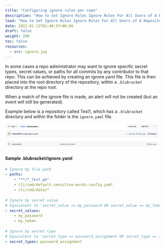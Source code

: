 ```yaml
---
title: "Configuring ignore rules per repo"
description: "How to Set Ignore Rules Ignore Rules For All Users of A Repository"
lead: "How to Set Ignore Rules Ignore Rules For All Users of A Repository"
date: 2022-01-12T02:48:57+00:00
draft: false
weight: 200
toc: false
resources:
  - src: ignore.jpg
---
```


In some cases a repo administrator may want to ignore specific secret types, secret values, or paths for all commits by any contributor to that repo. This can be achieved by creating an ignore.yaml file. This file is then placed into the root directory of the repository, within a `.blubracket` directory at the repo root.

When a match of the ignore file is made, an alert will not be created (but an event will still be generated).

Example below is a repository called Test1, which has a `.blubracket` directory and within the folder is the `ignore.yaml` file.

![ignore](ignore.jpg)

#### Sample .blubracket/ignore.yaml

```yaml
# Ignore by file path
- paths:
    - "**/*_test.go"
    - cli/cmd/default-sensitive-words-config.yaml
    - cli/cmd/data/*

# Ignore by secret value
# Equivalent to 'secret_value == my_password OR secret_value == my_token'
- secret_values:
    - my_password
    - my_token

# Ignore by secret type
# Equivalent to 'secret_type == password_assignment OR secret_type == secret_assignment'
- secret_types: password_assignment
```
